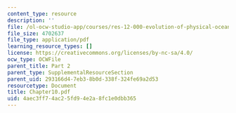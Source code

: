 ```yaml
---
content_type: resource
description: ''
file: /ol-ocw-studio-app/courses/res-12-000-evolution-of-physical-oceanography-spring-2007/4aec3ff74ac25fd94e2a8fc1e0dbb365_Chapter10.pdf
file_size: 4702637
file_type: application/pdf
learning_resource_types: []
license: https://creativecommons.org/licenses/by-nc-sa/4.0/
ocw_type: OCWFile
parent_title: Part 2
parent_type: SupplementalResourceSection
parent_uid: 293166d4-7eb3-8b0d-338f-324fe69a2d53
resourcetype: Document
title: Chapter10.pdf
uid: 4aec3ff7-4ac2-5fd9-4e2a-8fc1e0dbb365
---
```

